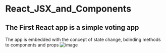 # React_JSX_and_Components
## The First React app is a simple voting app 
The app is embedded with the concept of state change, bdinding methods to components and props
![image](https://user-images.githubusercontent.com/42302441/191512025-6381cbc2-26c5-45c8-bf6f-7858b0b1a64b.png)
